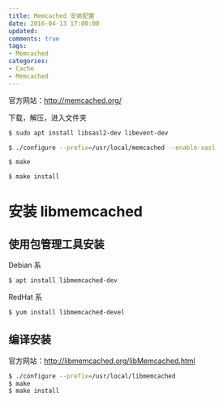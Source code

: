 ```yaml
---
title: Memcached 安装配置
date: 2016-04-13 17:00:00
updated:
comments: true
tags:
- Memcached
categories:
- Cache
- Memcached
---
```


官方网站：http://memcached.org/

<!--more-->

下载，解压，进入文件夹

```bash
$ sudo apt install libsasl2-dev libevent-dev

$ ./configure --prefix=/usr/local/memcached --enable-sasl

$ make

$ make install  
```

# 安装 libmemcached

## 使用包管理工具安装

Debian 系

```bash
$ apt install libmemcached-dev
```

RedHat 系

```bash
$ yum install libmemcached-devel
```

## 编译安装

官方网站：http://libmemcached.org/libMemcached.html

```bash
$ ./configure --prefix=/usr/local/libmemcached
$ make
$ make install
```
